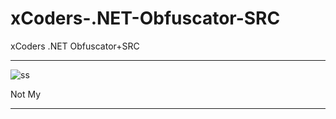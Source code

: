 # xCoders-.NET-Obfuscator-SRC
xCoders .NET Obfuscator+SRC

** **

![ss](https://user-images.githubusercontent.com/74623428/149595759-69b8b09d-cdb3-4483-b45c-eb9cc8f5c5a8.PNG)

Not My

** **

